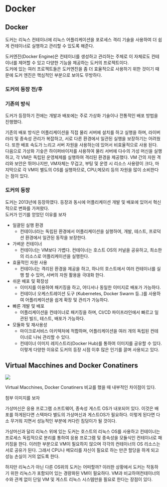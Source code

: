 # Docker

## Docker

도커는 리눅스 컨테이너에 리눅스 어플리케이션을 포로세스 격리 기술을 사용하여 더 쉽게 컨테이너로 실행하고 관리할 수 있도록 해준다.

도커엔진(Docker Engine)은 컨테이너를 생성하고 관리하는 주체로 이 자체로도 컨테이너를 제어할 수 있고 다양한 기능을 제공하는 도커의 프로젝트이다.  
도커에 있는 여러 프로젝트들은 도커엔진을 좀 더 효율적으로 사용하기 위한 것이기 때문에 도커 엔진은 핵심적인 부분으로 보아도 무방하다.

### 도커의 등장 전/후

### 기존의 방식

도커가 등장하기 전에는 개발과 배포에는 주로 가상화 기술이나 전통적인 배포 방법을 진행했다.

기존의 배포 방식은 어플리케이션을 직접 물리 서버에 설치를 하고 실행을 하며, 라이버러리 및 종속성 관리가 복잡하고, 서로 다른 환경에서 일관된 실행을 보장하기는 어려웠다. 또한 배포 속도가 느리고 서버 자원을 사용하는데 있어서 비효율적으로 사용 된다.
다음으로 가상화 기숳은 하이퍼바이저를 사용하여 물리 서버에 다수의 가성 머신을 실행하고, 각 VM은 독립된 운영체제를 실행하여 격리된 환경을 제공했다.
VM 간의 자원 격리와 보안은 뛰어나지만, VM자체는 무겁고, 부팅 및 운영 시 리소스 사용량이 크다, 마지막으로 각 VM이 별도의 OS를 실행하므로, CPU,메모리 등의 자원을 많이 소비한다는 점이 있다.

### 도커의 등장

도커는 2013년에 등장하였다. 등장과 동시에 어플리케이션 개발 및 배포에 있어서 혁신적으로 변화를 가져왔다.  
도커가 인기를 얻었던 이유를 보자

- 일괄된 실행 환경
  - 컨테이너라는 독립된 환경에서 어플리케이션을 실행하여, 개발, 테스트, 프로덕션 환경에서 일관된 동작을 보장한다.
- 가벼운 컨테이너
  - 컨테이너는 VM보다 가볍다. 컨테이너는 호스트 OS의 커널을 공유하고, 최소한의 리소스로 어플리케이션을 실행한다.
- 효율적인 자원 사용
  - 컨테이너는 격리된 환경을 제공을 하고, 하나의 호스트에서 여러 컨테이너를 실행 할 수 있어, 서버의 자원 활용을 극대화 한다.
- 쉬운 배포 및 확장성
  - 이미지를 이용하여 패키징을 하고, 어디서나 동일한 이미지로 배포가 가능하다.
  - 컨테이너 오케스트레이션 도구 (Kubernetes, Docker Swarm 등..)를 사용하여 어플리케이션을 쉽게 확장 및 관리가 가능하다.
- 빠른 개발 및 배포
  - 어플리케이션을 컨테이너로 패키징을 하며, CI/CD 파이프라인에서 빠르고 일관된 빌드, 테스트, 배포가 가능하다.
- 모듈화 및 재사용성
  - 마이크로서비스 아키텍처에 적합하며, 어플리케이션을 여러 개의 독립된 컨테이너로 나눠 관리할 수 있다.
  - 컨테이너 이미지 레지스트리(Docker Hub)를 통하여 이미지를 공유할 수 있다.  
    이렇게 다양한 이유로 도커의 등장 시점 이후 많은 인기를 끌며 사용되고 있다.

## Virtual Macchines and Docker Conatiners

![](https://velog.velcdn.com/images/jae9380/post/4f762457-45e3-47d3-8673-32ed3f2809cc/image.png)

Virtual Macchines, Docker Conatiners 비교를 했을 때 내부적인 차이점이 있다.

첨부 이미지를 보자

가상머신은 응용 프로그램 소프트웨어, 종속성 게스트 OS가 내포되어 있다. 이것은 배포를 하게된다면 스택마다 별도의 가상머신과 게스트OS가 필요하다. 이렇게 된다면 다소 무거워 지면서 성능적인 부분에 커다린 짐덩이가 될 것이다.

가상머신과 달리 리눅스 위에 있는 도커는 호스트의 리눅스 OS를 사용하고 컨테이너는 프로세스 독립적으로 분리를 통하여 응용 프로그램 및 종속성을 모듈식인 컨테이너로 패키징을 한다. 이러한 부분으로 VM이 필요하지 않으며 각각의 컨테이너의 OS 리소스는 서로 공유가 된다. 그래서 CPU나 메모리를 자신이 필요로 하는 만큰 할당을 하게 되고 성능 손실이 거의 없도록 한다.

하지만 리눅스가 아닌 다른 OS위의 도커는 어떠할까?
이러한 상황에서 도커는 작동하기 위한 리눅스가 포함되어 있는 경량화된 VM이 필요하다. VM과 비교하여컨테이너의 수와 관계 없이 단일 VM 및 게스트 리눅스 시스템만을 필요로 한다는 장점이 있다.
